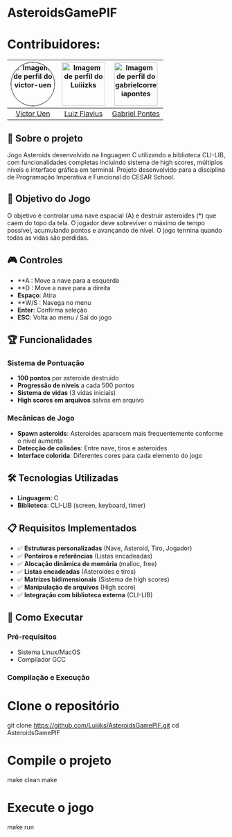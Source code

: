 # AsteroidsGamePIF

# Contribuidores:
| <img src="https://github.com/victor-uen.png" alt="Imagem de perfil do victor-uen" style="border-radius: 50%; border: 1px solid #000; width: 100px; height: 100px;"> | <img src="https://github.com/Luiiizks.png" alt="Imagem de perfil do Luiiizks" width="100" height="100"> | <img src="https://github.com/gabrielcorreiapontes" alt="Imagem de perfil do gabrielcorreiapontes" width="100" height="100"> 
| :----------------------------------------------------------------------------------------------------: | :----------------------------------------------------------------------------------------------------: | :----------------------------------------------------------------------------------------------------: 
| [Victor Uen](https://github.com/victor-uen) | [Luiz Flavius](https://github.com/Luiiizks) | [Gabriel Pontes](https://github.com/gabrielcorreiapontes)                                                                                                            
## 📖 Sobre o projeto
Jogo Asteroids desenvolvido na linguagem C utilizando a biblioteca CLI-LIB, com funcionalidades completas incluindo sistema de high scores, múltiplos níveis e interface gráfica em terminal. Projeto desenvolvido para a disciplina de Programação Imperativa e Funcional do CESAR School.

## 🎯 Objetivo do Jogo
O objetivo é controlar uma nave espacial (A) e destruir asteroides (*) que caem do topo da tela. O jogador deve sobreviver o máximo de tempo possível, acumulando pontos e avançando de nível. O jogo termina quando todas as vidas são perdidas.

## 🎮 Controles
- **A : Move a nave para a esquerda
- **D : Move a nave para a direita  
- **Espaço**: Atira
- **W/S : Navega no menu
- **Enter**: Confirma seleção
- **ESC**: Volta ao menu / Sai do jogo

## 🏆 Funcionalidades

### Sistema de Pontuação
- **100 pontos** por asteroide destruído
- **Progressão de níveis** a cada 500 pontos
- **Sistema de vidas** (3 vidas iniciais)
- **High scores em arquivos** salvos em arquivo

### Mecânicas de Jogo
- **Spawn asteroids**: Asteroides aparecem mais frequentemente conforme o nível aumenta
- **Detecção de colisões**: Entre nave, tiros e asteroides
- **Interface colorida**: Diferentes cores para cada elemento do jogo

## 🛠️ Tecnologias Utilizadas
- **Linguagem**: C
- **Biblioteca**: CLI-LIB (screen, keyboard, timer)

## 📋 Requisitos Implementados
- ✅ **Estruturas personalizadas** (Nave, Asteroid, Tiro, Jogador)
- ✅ **Ponteiros e referências** (Listas encadeadas)
- ✅ **Alocação dinâmica de memória** (malloc, free)
- ✅ **Listas encadeadas** (Asteroides e tiros)
- ✅ **Matrizes bidimensionais** (Sistema de high scores)
- ✅ **Manipulação de arquivos** (High score)
- ✅ **Integração com biblioteca externa** (CLI-LIB)

## 🚀 Como Executar

### Pré-requisitos
- Sistema Linux/MacOS
- Compilador GCC

### Compilação e Execução

# Clone o repositório
git clone https://github.com/Luiiiks/AsteroidsGamePIF.git
cd AsteroidsGamePIF

# Compile o projeto
make clean
make

# Execute o jogo
make run
